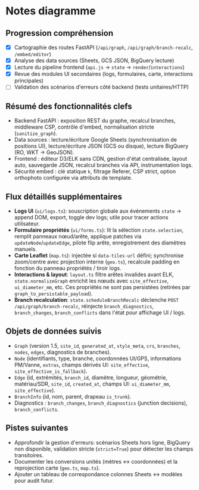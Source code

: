 # Notes diagramme

## Progression compréhension
- [x] Cartographie des routes FastAPI (`/api/graph`, `/api/graph/branch-recalc`, `/embed/editor`)
- [x] Analyse des data sources (Sheets, GCS JSON, BigQuery lecture)
- [x] Lecture du pipeline frontend (`api.js` → `state` → `render`/`interactions`)
- [x] Revue des modules UI secondaires (logs, formulaires, carte, interactions principales)
- [ ] Validation des scénarios d'erreurs côté backend (tests unitaires/HTTP)

## Résumé des fonctionnalités clefs
- Backend FastAPI : exposition REST du graphe, recalcul branches, middleware CSP, contrôle d'embed, normalisation stricte (`sanitize_graph`).
- Data sources : lecture/écriture Google Sheets (synchronisation de positions UI), lecture/écriture JSON (GCS ou disque), lecture BigQuery (RO, WKT → GeoJSON).
- Frontend : éditeur D3/ELK sans CDN, gestion d'état centralisée, layout auto, sauvegarde JSON, recalcul branches via API, instrumentation logs.
- Sécurité embed : clé statique `k`, filtrage Referer, CSP strict, option orthophoto configurée via attributs de template.

## Flux détaillés supplémentaires
- **Logs UI** (`ui/logs.ts`): souscription globale aux événements `state` -> append DOM, export, toggle dev logs; utile pour tracer actions utilisateur.
- **Formulaire propriétés** (`ui/forms.ts`): lit la sélection `state.selection`, remplit panneaux nœud/arête, applique patches via `updateNode`/`updateEdge`, pilote flip arête, enregistrement des diamètres manuels.
- **Carte Leaflet** (`map.ts`): injectée si `data-tiles-url` défini; synchronise zoom/centre avec projection interne (`geo.ts`), recalcule padding en fonction du panneau propriétés / tiroir logs.
- **Interactions & layout**: `layout.ts` filtre arêtes invalides avant ELK, `state.normalizeGraph` enrichit les nœuds avec `site_effective`, `ui_diameter_mm`, etc. Ces propriétés ne sont pas persistées (retirées par `graph_to_persistable_payload`).
- **Branch recalculation**: `state.scheduleBranchRecalc` déclenche `POST /api/graph/branch-recalc`, réinjecte `branch_diagnostics`, `branch_changes`, `branch_conflicts` dans l'état pour affichage UI / logs.

## Objets de données suivis
- `Graph` (version 1.5, `site_id`, `generated_at`, `style_meta`, `crs`, `branches`, `nodes`, `edges`, diagnostics de branches).
- `Node` (identifiants, type, branche, coordonnées UI/GPS, informations PM/Vanne, `extras`, champs dérivés UI: `site_effective`, `site_effective_is_fallback`).
- `Edge` (id, extrémités, `branch_id`, diamètre, longueur, géométrie, matériau/SDR, `site_id`, `created_at`, champs UI: `ui_diameter_mm`, `site_effective`).
- `BranchInfo` (id, nom, parent, drapeau `is_trunk`).
- Diagnostics : `branch_changes`, `branch_diagnostics` (junction decisions), `branch_conflicts`.

## Pistes suivantes
- Approfondir la gestion d'erreurs: scénarios Sheets hors ligne, BigQuery non disponible, validation stricte (`strict=True`) pour détecter les champs transitoires.
- Documenter les conversions unités (mètres ↔ coordonnées) et la reprojection carte (`geo.ts`, `map.ts`).
- Ajouter un tableau de correspondance colonnes Sheets ↔ modèles pour audit futur.
